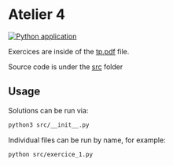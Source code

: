 # Atelier 4

[![Python application](https://github.com/gomu-gomu/ma-oop-python-atelier-4/actions/workflows/python-app.yml/badge.svg)](https://github.com/gomu-gomu/ma-oop-python-atelier-4/actions/workflows/python-app.yml)

Exercices are inside of the [tp.pdf](./assets/tp.pdf) file.

Source code is under the [src](./src/) folder

## Usage

Solutions can be run via:

```sh
python3 src/__init__.py
```

Individual files can be run by name, for example:
```sh
python src/exercice_1.py
```
